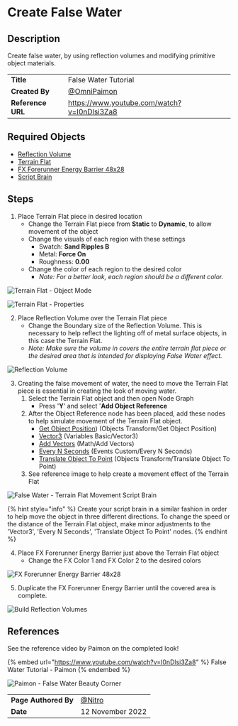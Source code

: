 # Create False Water

## Description

Create false water, by using reflection volumes and modifying primitive object materials.

|||
|:--|:--|
|**Title**| False Water Tutorial|
|**Created By** | [@OmniPaimon](https://twitter.com/OmniPaimon)|
|**Reference URL**| https://www.youtube.com/watch?v=I0nDlsi3Za8|

## Required Objects

* [Reflection Volume](../objects/lights/generic-light-objects/reflection-volume.md)
* [Terrain Flat](../objects/biomes/terrain/terrain-flat.md)
* [FX Forerunner Energy Barrier 48x28](../objects/fx/energy/fx-forerunner-energy-barrier.md)
* [Script Brain](creating-false-water.md)

## Steps

1. Place Terrain Flat piece in desired location
   * Change the Terrain Flat piece from **Static** to **Dynamic**, to allow movement of the object
   * Change the visuals of each region with these settings
     * Swatch: **Sand Ripples B**
     * Metal: **Force On**
     * Roughness: **0.00**
   * Change the color of each region to the desired color
     * _Note: For a better look, each region should be a different color._

![Terrain Flat - Object Mode](../.gitbook/assets/images/tutorials/create-false-water-2.png)

![Terrain Flat - Properties](../.gitbook/assets/images/tutorials/create-false-water-3.png)

2. Place Reflection Volume over the Terrain Flat piece
   * Change the Boundary size of the Reflection Volume. This is necessary to help reflect the lighting off of metal surface objects, in this case the Terrain Flat.
   * _Note: Make sure the volume in covers the entire terrain flat piece or the desired area that is intended for displaying False Water effect._

![Reflection Volume](../.gitbook/assets/images/tutorials/create-false-water-4.png)

3. Creating the false movement of water, the need to move the Terrain Flat piece is essential in creating the look of moving water.
   1. Select the Terrain Flat object and then open Node Graph
      * Press '**Y**' and select '**Add Object Reference**
   2. After the Object Reference node has been placed, add these nodes to help simulate movement of the Terrain Flat object.
      * [Get Object Position](../scripting/objects-transform/get-object-position.md)) (Objects Transform/Get Object Position)
      * [Vector3](../scripting/variables-basic/vector3.md) (Variables Basic/Vector3)
      * [Add Vectors](../scripting/math/add-vectors.md) (Math/Add Vectors)
      * [Every N Seconds](../scripting/events-events-custom/every-n-seconds.md) (Events Custom/Every N Seconds)
      * [Translate Object To Point](../scripting/objects-transform/translate-object-to-point.md) (Objects Transform/Translate Object To Point)
   3. See reference image to help create a movement effect of the Terrain Flat

![False Water - Terrain Flat Movement Script Brain](../.gitbook/assets/images/tutorials/create-false-water-1.png)

{% hint style="info" %}
Create your script brain in a similar fashion in order to help move the object in three different directions. To change the speed or the distance of the Terrain Flat object, make minor adjustments to the 'Vector3', 'Every N Seconds', 'Translate Object To Point' nodes.
{% endhint %}

4. Place FX Forerunner Energy Barrier just above the Terrain Flat object
   * Change the FX Color 1 and FX Color 2 to the desired colors

![FX Forerunner Energy Barrier 48x28](../.gitbook/assets/images/tutorials/create-false-water-5.png)

5. Duplicate the FX Forerunner Energy Barrier until the covered area is complete.

![Build Reflection Volumes](../.gitbook/assets/images/tutorials/create-false-water-6.png)


## References

See the reference video by Paimon on the completed look!

{% embed url="https://www.youtube.com/watch?v=I0nDlsi3Za8" %}
False Water Tutorial - Paimon
{% endembed %}

![Paimon - False Water Beauty Corner](../.gitbook/assets/images/tutorials/create-false-water-7.jpg)

|||
|:--|:--|
|**Page Authored By**| [@Nitro](https://twitter.com/NitroForged)|
|**Date**|  12 November 2022  |